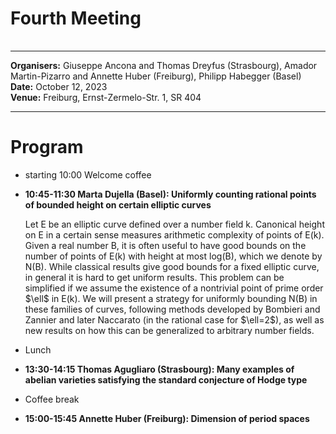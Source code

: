 
<HTML>
<BODY>
 <TABLE>
    <TR>
	<H1>Fourth Meeting
	</H1>    
    </TR>
  </TABLE>
<hr>

<b>Organisers:</b>  Giuseppe Ancona and Thomas Dreyfus (Strasbourg), Amador Martin-Pizarro and Annette Huber (Freiburg), Philipp Habegger (Basel)<br>
<b>Date:</b> October 12, 2023<br>
<b>Venue:</b> Freiburg, Ernst-Zermelo-Str. 1, SR 404 
<p>
<hr>
<h1>Program</h1>
<ul>
<li> starting 10:00 Welcome coffee<p>
<li><b>10:45-11:30 Marta Dujella (Basel): Uniformly counting rational points of bounded height on certain elliptic curves</b><p>
Let E be an elliptic curve defined over a number field k. Canonical height on E in a certain sense measures arithmetic complexity of points of E(k). Given a real number B, it is often useful to have good bounds on the number of points of E(k) with height at most log(B), which we denote by N(B). While classical results give good bounds for a fixed elliptic curve, in general it is hard to get uniform results. This problem can be simplified if we assume the existence of a nontrivial point of prime order $\ell$ in E(k). We will present a strategy for uniformly bounding N(B) in these families of curves, following methods developed by Bombieri and Zannier and later Naccarato (in the rational case for $\ell=2$), as well as new results on how this can be generalized to arbitrary number fields.	
</p>	
<li>Lunch<p>
<li><b>13:30-14:15  Thomas Agugliaro (Strasbourg): Many examples of abelian varieties satisfying the standard conjecture of Hodge type</b><p><p>
<li>Coffee break<p>
<li><b>15:00-15:45 Annette Huber (Freiburg): Dimension of period spaces</b><p>
<p>

